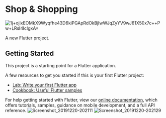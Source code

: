 # Shop & Shopping
![1j+ojlxEOMkX9Wyqfhe43D6kiPGApRdOkBjIwWJqZyYV9wJ61X50x7c++Pw+LRsI4lcIgxA=](https://user-images.githubusercontent.com/44610017/71280089-53fb8500-2380-11ea-874e-5b4ba04df919.png)


A new Flutter project.

## Getting Started

This project is a starting point for a Flutter application.

A few resources to get you started if this is your first Flutter project:

- [Lab: Write your first Flutter app](https://flutter.dev/docs/get-started/codelab)
- [Cookbook: Useful Flutter samples](https://flutter.dev/docs/cookbook)

For help getting started with Flutter, view our
[online documentation](https://flutter.dev/docs), which offers tutorials,
samples, guidance on mobile development, and a full API reference.
![Screenshot_20191220-202111](https://user-images.githubusercontent.com/44610017/71279761-983a5580-237f-11ea-8067-f6236170c825.png)
![Screenshot_20191220-202129](https://user-images.githubusercontent.com/44610017/71280022-28789a80-2380-11ea-848f-a76304c383b3.png)

